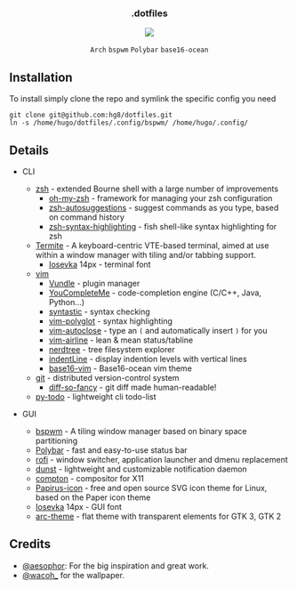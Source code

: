 <div align="center">
<h3>.dotfiles</h3>
<img src="https://github.com/hg8/dotfiles/raw/master/screenshot/2019-04-17-163339_3200x1800_scrot.png">

`Arch` `bspwm` `Polybar` `base16-ocean`
</div>

## Installation

To install simply clone the repo and symlink the specific config you need

```
git clone git@github.com:hg8/dotfiles.git
ln -s /home/hugo/dotfiles/.config/bspwm/ /home/hugo/.config/
```


## Details
* CLI
  * [zsh](https://github.com/zsh-users/zsh) - extended Bourne shell with a large number of improvements
    * [oh-my-zsh](https://github.com/robbyrussell/oh-my-zsh) - framework for managing your zsh configuration
    * [zsh-autosuggestions](https://github.com/zsh-users/zsh-autosuggestions) - suggest commands as you type, based on command history
    * [zsh-syntax-highlighting](https://github.com/zsh-users/zsh-syntax-highlighting) - fish shell-like syntax highlighting for zsh
  * [Termite](https://github.com/thestinger/termite) - A keyboard-centric VTE-based terminal, aimed at use within a window manager with tiling and/or tabbing support. 
    * [Iosevka](https://github.com/be5invis/Iosevka) 14px - terminal font
  * [vim](https://github.com/vim/vim) 
    * [Vundle](https://github.com/VundleVim/Vundle.vim) - plugin manager
    * [YouCompleteMe](https://github.com/Valloric/YouCompleteMe) - code-completion engine (C/C++, Java, Python...)
    * [syntastic](https://github.com/vim-syntastic/syntastic) - syntax checking
    * [vim-polyglot](https://github.com/sheerun/vim-polyglot) - syntax highlighting
    * [vim-autoclose](https://github.com/Townk/vim-autoclose) - type an `(` and automatically insert `)` for you
    * [vim-airline](https://github.com/vim-airline/vim-airline) - lean & mean status/tabline
    * [nerdtree](https://github.com/scrooloose/nerdtree) - tree filesystem explorer
    * [indentLine](https://github.com/Yggdroot/indentLine) - display indention levels with vertical lines
    * [base16-vim](https://github.com/chriskempson/base16-vim) - Base16-ocean vim theme
  * [git](https://github.com/git/git) - distributed version-control system
    * [diff-so-fancy](https://github.com/so-fancy/diff-so-fancy) - git diff made human-readable!
  * [py-todo](https://github.com/aesophor/py-todo) - lightweight cli todo-list

* GUI
  * [bspwm](https://github.com/baskerville/bspwm) -  A tiling window manager based on binary space partitioning 
  * [Polybar](https://github.com/jaagr/polybar) - fast and easy-to-use status bar
  * [rofi](https://github.com/davatorium/rofi) - window switcher, application launcher and dmenu replacement
  * [dunst](https://github.com/dunst-project/dunst) - lightweight and customizable notification daemon
  * [compton](https://github.com/chjj/compton) - compositor for X11
  * [Papirus-icon](https://github.com/PapirusDevelopmentTeam/papirus-icon-theme) - free and open source SVG icon theme for Linux, based on the Paper icon theme
  * [Iosevka](https://github.com/be5invis/Iosevka) 14px - GUI font
  * [arc-theme](https://github.com/horst3180/arc-theme) - flat theme with transparent elements for GTK 3, GTK 2

## Credits

* [@aesophor](https://github.com/aesophor/): For the big inspiration and great work.
* [@wacoh_](https://twitter.com/wacoh_) for the wallpaper.
